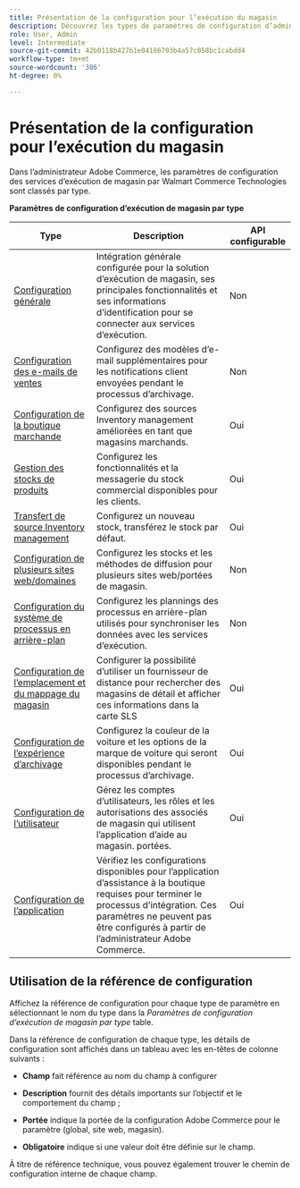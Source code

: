 ```yaml
---
title: Présentation de la configuration pour l’exécution du magasin
description: Découvrez les types de paramètres de configuration d’administration disponibles pour personnaliser les fonctionnalités d’exécution étendues fournies par la solution d’exécution de magasin et liez-vous aux instructions pour terminer la configuration.
role: User, Admin
level: Intermediate
source-git-commit: 42b0118b427b1e04186793b4a57c058bc1cabdd4
workflow-type: tm+mt
source-wordcount: '386'
ht-degree: 0%

---
```



# Présentation de la configuration pour l’exécution du magasin

Dans l’administrateur Adobe Commerce, les paramètres de configuration des services d’exécution de magasin par Walmart Commerce Technologies sont classés par type.

**Paramètres de configuration d’exécution de magasin par type**

| **Type** | **Description** | **API configurable** |
|--------------------------------------------------------------------------|--------------------------------------------------------------------------------------------------------------------------------------------------------------------------|----------------------|
| [Configuration générale](enable-general.md) | Intégration générale configurée pour la solution d’exécution de magasin, ses principales fonctionnalités et ses informations d’identification pour se connecter aux services d’exécution. | Non |
| [Configuration des e-mails de ventes](sales-emails.md) | Configurez des modèles d’e-mail supplémentaires pour les notifications client envoyées pendant le processus d’archivage. | Non |
| [Configuration de la boutique marchande](merchant-store-configuration.md) | Configurez des sources Inventory management améliorées en tant que magasins marchands. | Oui |
| [Gestion des stocks de produits](product-stock.md) | Configurez les fonctionnalités et la messagerie du stock commercial disponibles pour les clients. | Oui |
| [Transfert de source Inventory management](inventory-stock-transfer.md) | Configurez un nouveau stock, transférez le stock par défaut. | Oui |
| [Configuration de plusieurs sites web/domaines](multi-site-and-scope-config.md) | Configurez les stocks et les méthodes de diffusion pour plusieurs sites web/portées de magasin. | Non |
| [Configuration du système de processus en arrière-plan](background-processes.md) | Configurez les plannings des processus en arrière-plan utilisés pour synchroniser les données avec les services d’exécution. | Non |
| [Configuration de l’emplacement et du mappage du magasin](store-location-map-provider-setup.md) | Configurer la possibilité d’utiliser un fournisseur de distance pour rechercher des magasins de détail et afficher ces informations dans la carte SLS | Oui |
| [Configuration de l’expérience d’archivage](check-in-experience-setup.md) | Configurez la couleur de la voiture et les options de la marque de voiture qui seront disponibles pendant le processus d’archivage. | Oui |
| [Configuration de l’utilisateur](user-setup.md) | Gérez les comptes d’utilisateurs, les rôles et les autorisations des associés de magasin qui utilisent l’application d’aide au magasin. portées. | Oui |
| [Configuration de l’application](app-setup.md) | Vérifiez les configurations disponibles pour l’application d’assistance à la boutique requises pour terminer le processus d’intégration. Ces paramètres ne peuvent pas être configurés à partir de l’administrateur Adobe Commerce. | Oui |

## Utilisation de la référence de configuration

Affichez la référence de configuration pour chaque type de paramètre en sélectionnant le nom du type dans la _Paramètres de configuration d’exécution de magasin par type_ table.

Dans la référence de configuration de chaque type, les détails de configuration sont affichés dans un tableau avec les en-têtes de colonne suivants :

- **Champ** fait référence au nom du champ à configurer

- **Description** fournit des détails importants sur l’objectif et le comportement du champ ;

- **Portée** indique la portée de la configuration Adobe Commerce pour le paramètre (global, site web, magasin).

- **Obligatoire** indique si une valeur doit être définie sur le champ.

À titre de référence technique, vous pouvez également trouver le chemin de configuration interne de chaque champ.
